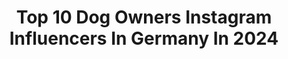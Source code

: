 ---
title: Top 10 Dog Owners Instagram Influencers In Germany In 2024
description: >-
  Find top dog owners Instagram influencers in Germany in 2024. Most popular hashtags: #photooftheday #instagood #photography #love.
platform: Instagram
hits: 15
text_top: See the top-rated Instagram profiles on inBeat.
text_bottom: Our database holds 15 Instagram influencers like this in Germany for you to collaborate.
profiles:
  - username: "jnnfr2607"
    fullname: >-
      JENNY • INTERIOR.MOM.RHODESIAN
    bio: >-
      🇩🇪🇵🇱 • MOM. WIFE. DOG OWNER. INTERIOR LOVER. ♥ @dnl2608 you're my always und forever.
    location: "Germany"
    followers: 5483
    engagement: 838
    commentsToLikes: 0.076391
    id: ck5hn4mk3n72n0i1112083riq
    verified: false
    hashtags: "#interior, #furniture, #house, #bathroominspiration"
  - username: "koschtaaa"
    fullname: >-
      Kostas Kind
    bio: >-
      He/Him 📸 YouTuber from Berlin 💙 Gay dude, in love with @darkviktory 🐾 Dog Owner & Lover 📩 info@kostaskind.de
    location: "Germany"
    followers: 119355
    engagement: 579
    commentsToLikes: 0.021281
    id: ck6u9nxcvym5u0j71xmhvang9
    verified: false
    hashtags: "#gayboy, #youtuber, #germanyoutuber, #potd"
  - username: "milena_and_her_dog"
    fullname: >-
      Milena
    bio: >-
      Austria Stranded Knitting Dogowner Outdoorlover @nonstopdogwear Ambassador
    location: "Germany"
    followers: 10931
    engagement: 716
    commentsToLikes: 0.039645
    id: ck5zta01c00nv0i149xgwj5ll
    verified: false
    hashtags: "#knitlife, #igknitters, #alwaysknitting, #knitaddict"
  - username: "doodledog.comics"
    fullname: >-
      Comics of a Dog‘s Life
    bio: >-
      🐶 I‘m Frieda the poodle & Luna is my annoying lil sister. Find us on tiktok! (link👇)
    location: "Germany"
    followers: 8331
    engagement: 3541
    commentsToLikes: 0.021930
    id: ckaotcobpvc6s0i78cez5tsco
    verified: false
    hashtags: "#dailycartoons, #funnycomic, #barkhappy, #webcomicz"
  - username: "thats.marley"
    fullname: >-
      🐾 Dalmatian Marley & Carolina 💁🏻‍♀️
    bio: >-
      ↠ Photography & Daily Life ↠ spotted boy exploring the world 💙 ↠ @thats.carolina capturing memories 📸 ↠ Europe | Germany
    location: "Germany"
    followers: 27020
    engagement: 260
    commentsToLikes: 0.027751
    id: ck0w3zyzvw44l0i19898eqbuo
    verified: false
    hashtags: "#folkscenery, #christmasdog, #dalmatians, #dalmatiansofinstagram"
  - username: "igor.explores"
    fullname: >-
      ↟ IGOR BUKOVSKY ↟ VANLIFE & GEAR
    bio: >-
      Video- & Fotograf 💍❤️ @brina.explores 🏡 hausumbau 🚌 vanlife 🏕️ adventure 🎒 gear Business Anfragen: igor@explore-the-outdoors.com
    location: "Germany"
    followers: 106014
    engagement: 86
    commentsToLikes: 0.039554
    id: cl56a83c01hf70i23ahidymmm
    verified: false
    hashtags: "#campervan, #adventuredog, #vanlifeeurope, #vanlifegermany"
  - username: "the_sophia_hoffmann"
    fullname: >-
      Köchin/Autorin/Gastronomin
    bio: >-
      🏳️‍🌈Chef owner @happa_restaurant Dog mum of @ella_hoffmannhauksdottir Author/ speaker #vegan #metoo #feminist #queer
    location: "Germany"
    followers: 35234
    engagement: 183
    commentsToLikes: 0.036022
    id: ck0uct2hfhifz0i19bv6y9glm
    verified: false
    hashtags: "#happa, #happarestaurant, #biovegan, #leaftoroot"
  - username: "silviarausch67"
    fullname: >-
      Silvia Rausch *67
    bio: >-
      Salon Owner 00497751 /7447 Influencer Dog Mama Cali 🐕 life is a collection of moments www.h5-models.com www.Modelscouting24.de 💌 DM for Cooperation
    location: "Germany"
    followers: 14971
    engagement: 111
    commentsToLikes: 0.090089
    id: cliq4pbmgkwd60j08f00zqef9
    verified: false
    hashtags: "#fiftyplusandfabulous, #womenover50, #goldendoodlesofinstagram, #over50"
  - username: "kathikh"
    fullname: >-
      Kathi kh
    bio: >-
      roots slovakia & austria | marketing & design owner: @agentur.freiraum @detailverliebtfotografie
    location: "Germany"
    followers: 10158
    engagement: 872
    commentsToLikes: 0.065208
    id: ck139ivquliyn0i19znhtr9xk
    verified: false
    hashtags: "#weekend, #nyc, #palma, #beach"
  - username: "sophiathomalla"
    fullname: >-
      S O P H I A  T H O M A L L A
    bio: >-
      Moderatorin, Schauspielerin, Werbegesicht, Berliner Investorin @schuettflix Owner of @hardkorn_spirits Impressum:
    location: "Germany"
    followers: 1396584
    engagement: 269
    commentsToLikes: 0.016901
    id: ck55nyoys79y70i117styxrrt
    verified: true
    hashtags: "#foreveryone, #keinwennkeinaber, #shave, #schmerzlassnach"
---